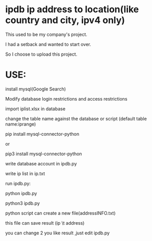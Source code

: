 # ipdb ip address to location(like country and city, ipv4 only)

This used to be my company's project.

I had a setback and wanted to start over.

So I choose to upload this project.

# USE:

install mysql(Google Search)

Modify database login restrictions and access restrictions

import iplist.xlsx in database

change the table name against the database or script (default table name:iprange)

pip install mysql-connector-python

or

pip3 install mysql-connector-python

write database account in ipdb.py

write ip list in ip.txt

run ipdb.py:

python ipdb.py

python3 ipdb.py

python script can create a new file(addressINFO.txt)

this file can save result (ip \t address)

you can change 2 you like result ,just edit ipdb.py



